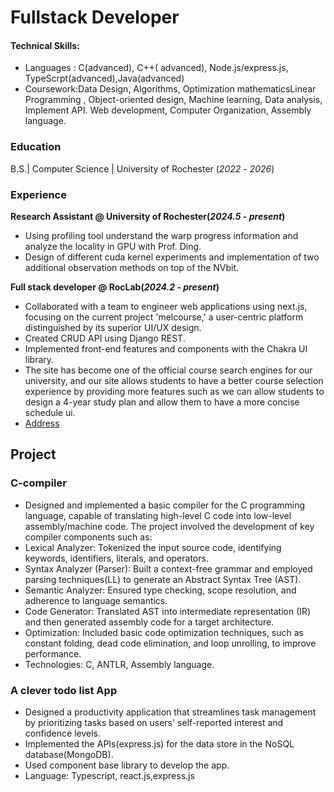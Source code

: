 # Fullstack Developer

#### Technical Skills: 
- Languages : C(advanced), C++( advanced), Node.js/express.js, TypeScrpt(advanced),Java(advanced)
- Coursework:Data Design, Algorithms, Optimization mathematicsLinear Programming , Object-oriented design, Machine learning, Data analysis, Implement API. Web development, Computer Organization, Assembly language.


### Education
B.S.| Computer Science | University of Rochester (_2022_ - _2026_)

### Experience

**Research Assistant @ University of Rochester(_2024.5_ - _present_)**
- Using profiling tool understand the warp progress information and analyze the locality in GPU with Prof. Ding.
- Design of different cuda kernel experiments and implementation of two additional observation methods on top of the NVbit.

**Full stack developer @ RocLab(_2024.2_ - _present_)**
- Collaborated with a team to engineer web applications using next.js, focusing on the current project 'melcourse,' a user-centric platform distinguished by its superior UI/UX design.
- Created CRUD API using Django REST.
- Implemented front-end features and components with the Chakra UI library.
- The site has become one of the official course search engines for our university, and our site allows students to have a better course selection experience by providing more features such as we can allow students to design a 4-year study plan and allow them to have a more concise schedule ui.
- [Address](https://melcourses.com/)

## Project
### C-compiler
- Designed and implemented a basic compiler for the C programming language, capable of translating high-level C code into low-level assembly/machine code. The project involved the development of key compiler components such as:
- Lexical Analyzer: Tokenized the input source code, identifying keywords, identifiers, literals, and operators.
- Syntax Analyzer (Parser): Built a context-free grammar and employed parsing techniques(LL) to generate an Abstract Syntax Tree (AST).
- Semantic Analyzer: Ensured type checking, scope resolution, and adherence to language semantics.
- Code Generator: Translated AST into intermediate representation (IR) and then generated assembly code for a target architecture.
- Optimization: Included basic code optimization techniques, such as constant folding, dead code elimination, and loop unrolling, to improve performance.
- Technologies: C, ANTLR, Assembly language.

### A clever todo list App
- Designed a productivity application that streamlines task management by prioritizing tasks based on users' self-reported interest and confidence levels.
- Implemented the APIs(express.js) for the data store in the NoSQL database(MongoDB).
- Used component base library to develop the app.
- Language: Typescript, react.js,express.js

